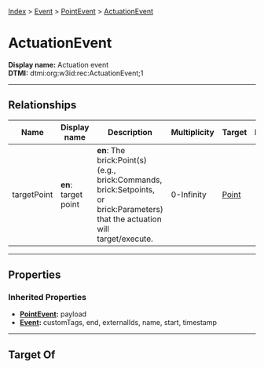[Index](../../index.md) > [Event](../Event.md) > [PointEvent](PointEvent.md) > [ActuationEvent](#)
# ActuationEvent

**Display name:** Actuation event<br />
**DTMI:** dtmi:org:w3id:rec:ActuationEvent;1

---

## Relationships

|Name|Display name|Description|Multiplicity|Target|Properties|Writable|
|-|-|-|-|-|-|-|
|targetPoint|**en**: target point|**en**: The brick:Point(s) (e.g., brick:Commands, brick:Setpoints, or brick:Parameters) that the actuation will target/execute.|0-Infinity|[Point](../../Point/Point.md)||True|

---

## Properties

### Inherited Properties
* **[PointEvent](PointEvent.md):** payload
* **[Event](../Event.md):** customTags, end, externalIds, name, start, timestamp

---

## Target Of
